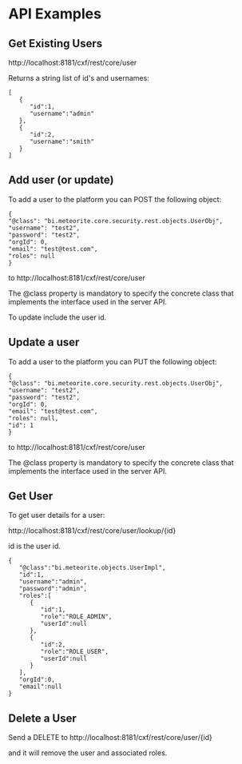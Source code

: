 # API Examples


## Get Existing Users

http://localhost:8181/cxf/rest/core/user

Returns a string list of id's and usernames:

    [
       {
          "id":1,
          "username":"admin"
       },
       {
          "id":2,
          "username":"smith"
       }
    ]

## Add user (or update)

To add a user to the platform you can POST the following object:

    {
    "@class": "bi.meteorite.core.security.rest.objects.UserObj",
    "username": "test2",
    "password": "test2",
    "orgId": 0,
    "email": "test@test.com",
    "roles": null
    }

to http://localhost:8181/cxf/rest/core/user

The @class property is mandatory to specify the concrete class that implements the interface used in the server API.

To update include the user id.

## Update a user

To add a user to the platform you can PUT the following object:

    {
    "@class": "bi.meteorite.core.security.rest.objects.UserObj",
    "username": "test2",
    "password": "test2",
    "orgId": 0,
    "email": "test@test.com",
    "roles": null,
    "id": 1
    }

to http://localhost:8181/cxf/rest/core/user

The @class property is mandatory to specify the concrete class that implements the interface used in the server API.
 

##  Get User

To get user details for a user: 

http://localhost:8181/cxf/rest/core/user/lookup/{id}

id is the user id.

    {
       "@class":"bi.meteorite.objects.UserImpl",
       "id":1,
       "username":"admin",
       "password":"admin",
       "roles":[
          {
             "id":1,
             "role":"ROLE_ADMIN",
             "userId":null
          },
          {
             "id":2,
             "role":"ROLE_USER",
             "userId":null
          }
       ],
       "orgId":0,
       "email":null
    }
    
    
## Delete a User

Send a DELETE to 
http://localhost:8181/cxf/rest/core/user/{id}

and it will remove the user and associated roles.